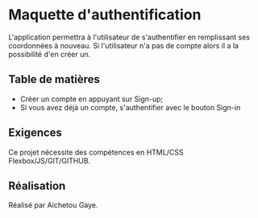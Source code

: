 # Maquette d'authentification

L'application permettra à l'utilisateur de s'authentifier en remplissant ses coordonnées à nouveau.
Si l'utilisateur n'a pas de compte alors il a la possibilité d'en créer un.

## Table de matières

- Créer un compte en appuyant sur Sign-up;
- Si vous avez déjà un compte, s'authentifier avec le bouton Sign-in

## Exigences

Ce projet nécessite des compétences en HTML/CSS Flexbox/JS/GIT/GITHUB.

## Réalisation

Réalisé par Aichetou Gaye.